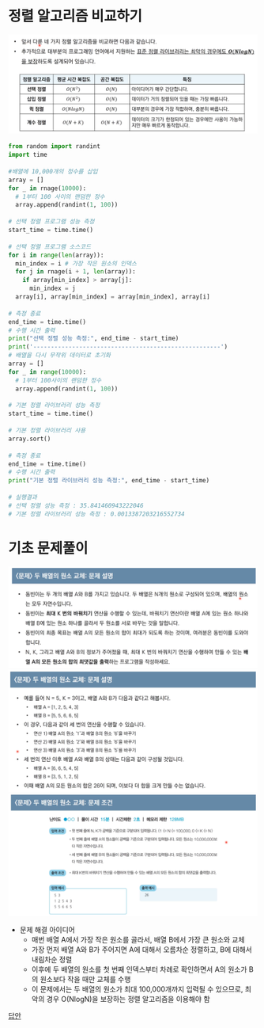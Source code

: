 # 정렬 알고리즘 비교하기
![정렬알고리즘](./%EC%8A%A4%ED%81%AC%EB%A6%B0%EC%83%B7/2022-07-17%20161752.png)

```python
from random import randint
import time

#배열에 10,000개의 정수를 삽입
array = []
for _ in rnage(10000):
  # 1부터 100 사이의 랜덤한 정수
  array.append(randint(1, 100))
  
# 선택 정렬 프로그램 성능 측정
start_time = time.time()

# 선택 정렬 프로그램 소스코드
for i in range(len(array)):
  min_index = i # 가장 작은 원소의 인덱스
  for j in rnage(i + 1, len(array)):
    if array[min_index] > array[j]:
      min_index = j
  array[i], array[min_index] = array[min_index], array[i]

# 측정 종료
end_time = time.time()
# 수행 시간 출력
print("선택 정렬 성능 측정:", end_time - start_time)
print('-----------------------------------------------------')
# 배열을 다시 무작위 데이터로 초기화
array = []
for _ in range(10000):
  # 1부터 100사이의 랜덤한 정수
  array.append(randint(1, 100))

# 기본 정렬 라이브러리 성능 측정
start_time = time.time()

# 기본 정렬 라이브러리 사용
array.sort()

# 측정 종료
end_time = time.time()
# 수행 시간 출력
print("기본 정렬 라이브러리 성능 측정:", end_time - start_time)

# 실행결과
# 선택 정렬 성능 측정 : 35.841460943222046
# 기본 정렬 라이브러리 성능 측정 : 0.0013387203216552734
```
# 기초 문제풀이
![문제](./%EC%8A%A4%ED%81%AC%EB%A6%B0%EC%83%B7/2022-07-17%20163955.png)
![문제설명](./%EC%8A%A4%ED%81%AC%EB%A6%B0%EC%83%B7/2022-07-17%20164127.png)
![문제조건](./%EC%8A%A4%ED%81%AC%EB%A6%B0%EC%83%B7/2022-07-17%20164222.png)
<detail>
* 문제 해결 아이디어
  - 매번 배열 A에서 가장 작은 원소를 골라서, 배열 B에서 가장 큰 원소와 교체
  - 가장 먼저 배열 A와 B가 주어지면 A에 대해서 오름차순 정렬하고, B에 대해서 내림차순 정렬
  - 이후에 두 배열의 원소를 첫 번째 인덱스부터 차례로 확인하면서 A의 원소가 B의 원소보다 작을 때만 교체를 수행
  - 이 문제에서는 두 배열의 원소가 최대 100,000개까지 입력될 수 있으므로, 최악의 경우 O(NlogN)을 보장하는 정렬 알고리즘을 이용해야 함
</detail>

[답안](./%EA%B8%B0%EC%B4%88%EB%AC%B8%EC%A0%9C%ED%92%80%EC%9D%B4%20%EB%8B%B5%EC%95%88.md)